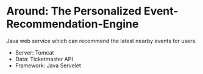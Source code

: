 # Around: The Personalized Event-Recommendation-Engine
Java web service which can recommend the latest nearby events for users.
- Server: Tomcat
- Data: Ticketmaster API
- Framework: Java Servelet
